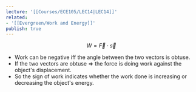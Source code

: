 ```yaml
---
lecture: '[[Courses/ECE105/LEC14|LEC14]]'
related:
- '[[Evergreen/Work and Energy]]'
publish: true
---
```


$$
W = \vec F\cdot\vec s
$$
- Work can be negative iff the angle between the two vectors is obtuse.
- If the two vectors are obtuse => the force is doing work against the object's displacement.
- So the sign of work indicates whether the work done is increasing or decreasing the object's energy.